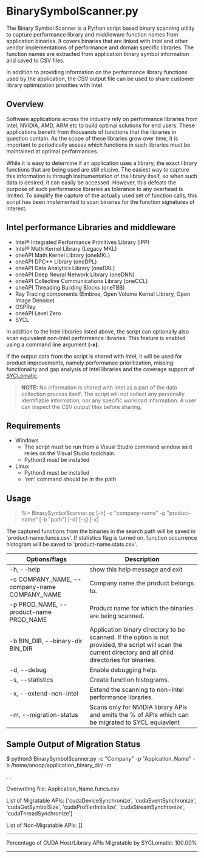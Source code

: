 # BinarySymbolScanner.py
The Binary Symbol Scanner is a Python script based binary scanning utility to
capture performance library and middleware function names from application
binaries. It covers binaries that are linked with Intel and other vendor
implementations of performance and domain specific libraries. The function
names are extracted from application binary symbol information and saved to
CSV files. 

In addition to providing information on the performance library functions used
by the application, the CSV output file can be used to share customer library
optimization priorities with Intel.

## Overview
Software applications across the industry rely on performance libraries from
Intel, NVIDIA, AMD, ARM etc to build optimal solutions for end users. These 
applications benefit from thousands of functions that the libraries in question
contain. As the scope of these libraries grow over time, it is important to
periodically assess which functions in such libraries must be maintained at
optimal performances.

While it is easy to determine if an application uses a library, the exact
library functions that are being used are still elusive. The easiest way to
capture this information is through instrumentation of the library itself, so
when such data is desired, it can easily be accessed. However, this defeats the
purpose of such performance libraries as tolerance to any overhead is limited.
To simplify the capture of the actually used set of function calls, this script
has been implemented to scan binaries for the function signatures of interest.

## Intel performance Libraries and middleware 
  - Intel&reg; Integrated Performance Primitives Library (IPP)
  - Intel&reg; Math Kernel Library (Legacy MKL)
  - oneAPI Math Kernel Library (oneMKL)
  - oneAPI DPC++ Library (oneDPL) 
  - oneAPI Data Analytics Library (oneDAL)
  - oneAPI Deep Neural Network LIbrary (oneDNN) 
  - oneAPI Collective Communications Library (oneCCL)
  - oneAPI Threading Building Blocks (oneTBB)
  - Ray Tracing components (Embree, Open Volume Kernel Library, Open
    Image Denoise)
  - OSPRay 
  - oneAPI Level Zero
  - SYCL 

In addition to the Intel libraries listed above, the script can optionally also
scan equivalent non-Intel performance libraries. This feature is enabled using a
command line argument **(-x)**. 

If the output data from the script is shared with Intel, it will be used for 
product improvements, namely performance prioritization, missing functionality
and gap analysis of Intel libraries and the coverage support of 
[SYCLomatic](https://github.com/oneapi-src/SYCLomatic).

>**NOTE:** No information is shared with Intel as a part of the data collection
process itself. The script will not collect any personally identifiable
information, nor any specific workload information. A user can inspect the CSV
output files before sharing.


## Requirements
 - Windows 
   - The script must be run from a Visual Studio command window as it relies on
     the Visual Studio toolchain.
   - Python3 must be installed
 - Linux
   - Python3 must be installed
   - 'nm' command should be in the path 

## Usage

> %> BinarySymbolScanner.py [-h] -c "company-name" -p "product-name" [-b "path"] [-d] [-s] [-x]

The captured functions from the binaries in the search path will be saved in
'product-name.funcs.csv'. If statistics flag is turned on, function occurrence
histogram will be saved to 'product-name.stats.csv'.


 | Options/flags                                | Description                                                                                                                                                    |
 | -------------------------------------------- | -------------------------------------------------------------------------------------------------------------------------------------------------------------- |
 | -h, --help                                   | show this help message and exit                                                                                                                                |
 | -c COMPANY_NAME, --company-name COMPANY_NAME | Company name the product belongs to.                                                                                                                           |
 | -p PROD_NAME, --product-name PROD_NAME       | Product name for which the binaries are being scanned.                                                                                                         |
 | -b BIN_DIR, --binary-dir BIN_DIR             | Application binary directory to be scanned. If the  option is not provided, the script will scan the current directory and all child directories for binaries. |
 | -d, --debug                                  | Enable debugging help.                                                                                                                                         |
 | -s, --statistics                             | Create function histograms.                                                                                                                                    |
 | -x, --extend-non-intel                       | Extend the scanning to non-Intel performance libraries.                                                                                                        |
 | -m, --migration-status                       | Scans only for NVIDIA library APIs and emits the % of APIs which can be migrated to SYCL equiavlent
             
## Sample Output of Migration Status

$ python3 BinarySymbolScanner.py -c "Company" -p "Appication_Name" -b /home/anoop/application_binary_dir/ -m

.
.

Overwriting file:  Application_Name.funcs.csv

List of Migratable APIs: ['cudaDeviceSynchronize', 'cudaEventSynchronize', 'cudaGetSymbolSize', 'cudaProfilerInitialize', 'cudaStreamSynchronize', 'cudaThreadSynchronize']
 
List of Non-Migratable APIs: []

**********************************************************************************************
Percentage of CUDA Host/Library APIs Migratable by SYCLomatic: 100.00%
**********************************************************************************************

